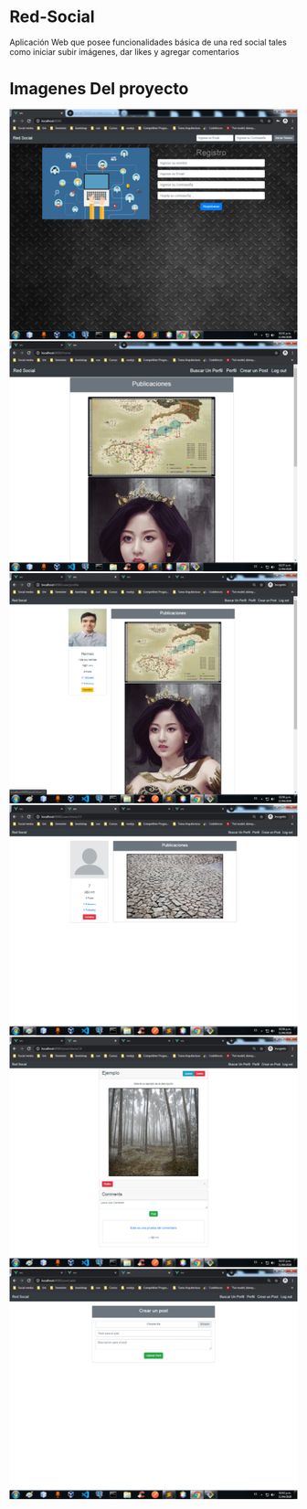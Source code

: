 # Red-Social
Aplicación Web que posee funcionalidades básica de una red social tales como iniciar subir imágenes, dar likes y agregar comentarios


# Imagenes Del proyecto

![](fotos/home1.png)
![](fotos/home2.png)
![](fotos/profile.png)
![](fotos/show%20another%20profile.png)
![](fotos/Show%20Post.png)
![](fotos/create%20a%20post.png)






